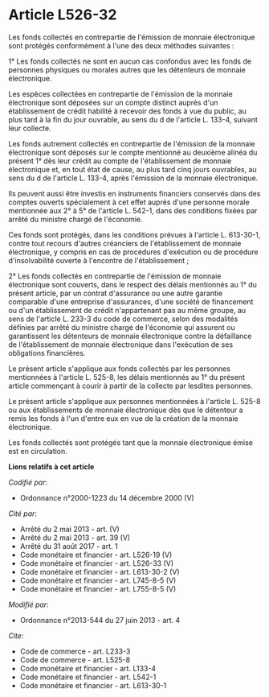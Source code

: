 # Article L526-32

Les fonds collectés en contrepartie de l'émission de monnaie électronique sont protégés conformément à l'une des deux
méthodes suivantes : 

1° Les fonds collectés ne sont en aucun cas confondus avec les fonds de personnes physiques ou morales autres que les
détenteurs de monnaie électronique. 

Les espèces collectées en contrepartie de l'émission de la monnaie électronique sont déposées sur un compte distinct auprès
d'un établissement de crédit habilité à recevoir des fonds à vue du public, au plus tard à la fin du jour ouvrable, au sens
du d de l'article L. 133-4, suivant leur collecte. 

Les fonds autrement collectés en contrepartie de l'émission de la monnaie électronique sont déposés sur le compte mentionné
au deuxième alinéa du présent 1° dès leur crédit au compte de l'établissement de monnaie électronique et, en tout état de
cause, au plus tard cinq jours ouvrables, au sens du d de l'article L. 133-4, après l'émission de la monnaie électronique. 

Ils peuvent aussi être investis en instruments financiers conservés dans des comptes ouverts spécialement à cet effet auprès
d'une personne morale mentionnée aux 2° à 5° de l'article L. 542-1, dans des conditions fixées par arrêté du ministre chargé
de l'économie. 

Ces fonds sont protégés, dans les conditions prévues à l'article L. 613-30-1, contre tout recours d'autres créanciers de
l'établissement de monnaie électronique, y compris en cas de procédures d'exécution ou de procédure d'insolvabilité ouverte à
l'encontre de l'établissement ; 

2° Les fonds collectés en contrepartie de l'émission de monnaie électronique sont couverts, dans le respect des délais
mentionnés au 1° du présent article, par un contrat d'assurance ou une autre garantie comparable d'une entreprise
d'assurances, d'une société de financement ou d'un établissement de crédit n'appartenant pas au même groupe, au sens de
l'article L. 233-3 du code de commerce, selon des modalités définies par arrêté du ministre chargé de l'économie qui assurent
ou garantissent les détenteurs de monnaie électronique contre la défaillance de l'établissement de monnaie électronique dans
l'exécution de ses obligations financières. 

Le présent article s'applique aux fonds collectés par les personnes mentionnées à l'article L. 525-8, les délais mentionnés
au 1° du présent article commençant à courir à partir de la collecte par lesdites personnes. 

Le présent article s'applique aux personnes mentionnées à l'article L. 525-8 ou aux établissements de monnaie électronique
dès que le détenteur a remis les fonds à l'un d'entre eux en vue de la création de la monnaie électronique. 

Les fonds collectés sont protégés tant que la monnaie électronique émise est en circulation.

**Liens relatifs à cet article**

_Codifié par_:

  - Ordonnance n°2000-1223 du 14 décembre 2000 (V)

_Cité par_:

  - Arrêté du 2 mai 2013 - art. (V)
  - Arrêté du 2 mai 2013 - art. 39 (V)
  - Arrêté du 31 août 2017 - art. 1
  - Code monétaire et financier - art. L526-19 (V)
  - Code monétaire et financier - art. L526-33 (V)
  - Code monétaire et financier - art. L613-30-2 (V)
  - Code monétaire et financier - art. L745-8-5 (V)
  - Code monétaire et financier - art. L755-8-5 (V)

_Modifié par_:

  - Ordonnance n°2013-544 du 27 juin 2013 - art. 4

_Cite_:

  - Code de commerce - art. L233-3
  - Code de commerce - art. L525-8
  - Code monétaire et financier - art. L133-4
  - Code monétaire et financier - art. L542-1
  - Code monétaire et financier - art. L613-30-1
